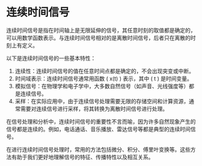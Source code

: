 # 连续时间信号

连续时间信号是指在时间轴上是无限延伸的信号，其任意时刻的取值都是确定的，可以用数学函数表示。与连续时间信号相对的是离散时间信号，后者只在离散的时刻上有定义。

以下是连续时间信号的一些基本特性：

1. 连续性：连续时间信号的值在任意时间点都是确定的，不会出现突变或中断。
2. 时间域表示：连续时间信号通常用函数 \( x(t) \) 表示，其中 \( t \) 是时间变量。
3. 模拟信号：在物理学和电子学中，大多数自然信号（如声音、光线强度等）都是连续信号。
4. 采样：在实际应用中，由于连续信号处理需要无限的存储空间和计算资源，通常需要对连续信号进行采样，将其转换为离散时间信号进行处理。

在信号处理和分析中，连续时间信号的重要性不言而喻，因为许多自然现象产生的信号都是连续的。例如，电话通话、音乐播放、雷达信号等都是典型的连续时间信号。

在进行连续时间信号处理时，常用的方法包括微分、积分、傅里叶变换等。这些方法有助于我们更好地理解信号的特征、传播特性以及相互关系。
